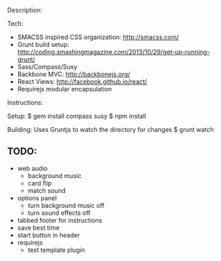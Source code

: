 Description:

Tech:
- SMACSS inspired CSS organization: http://smacss.com/
- Grunt build setup: http://coding.smashingmagazine.com/2013/10/29/get-up-running-grunt/
- Sass/Compass/Susy
- Backbone MVC: http://backbonejs.org/
- React Views: http://facebook.github.io/react/
- Requirejs modular encapsulation

Instructions:

Setup:
$ gem install compass susy
$ npm install

Building:
Uses Gruntjs to watch the directory for changes
$ grunt watch


TODO:
-------
- web audio
  - background music
  - card flip
  - match sound
- options panel
  - turn background music off
  - turn sound effects off
- tabbed footer for instructions
- save best time
- start button in header
- requirejs
  - text template plugin
